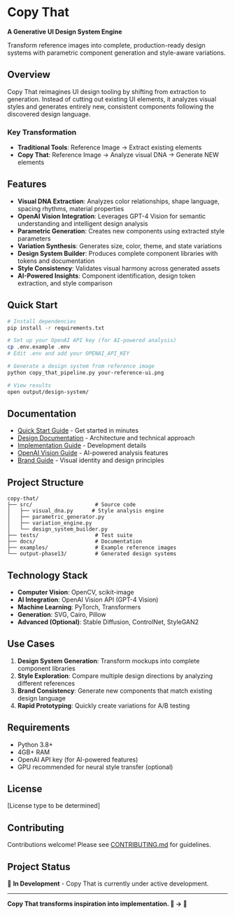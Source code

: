 # Copy That

**A Generative UI Design System Engine**

Transform reference images into complete, production-ready design systems with parametric component generation and style-aware variations.

## Overview

Copy That reimagines UI design tooling by shifting from extraction to generation. Instead of cutting out existing UI elements, it analyzes visual styles and generates entirely new, consistent components following the discovered design language.

### Key Transformation

- **Traditional Tools**: Reference Image → Extract existing elements
- **Copy That**: Reference Image → Analyze visual DNA → Generate NEW elements

## Features

- **Visual DNA Extraction**: Analyzes color relationships, shape language, spacing rhythms, material properties
- **OpenAI Vision Integration**: Leverages GPT-4 Vision for semantic understanding and intelligent design analysis
- **Parametric Generation**: Creates new components using extracted style parameters
- **Variation Synthesis**: Generates size, color, theme, and state variations
- **Design System Builder**: Produces complete component libraries with tokens and documentation
- **Style Consistency**: Validates visual harmony across generated assets
- **AI-Powered Insights**: Component identification, design token extraction, and style comparison

## Quick Start

```bash
# Install dependencies
pip install -r requirements.txt

# Set up your OpenAI API key (for AI-powered analysis)
cp .env.example .env
# Edit .env and add your OPENAI_API_KEY

# Generate a design system from reference image
python copy_that_pipeline.py your-reference-ui.png

# View results
open output/design-system/
```

## Documentation

- [Quick Start Guide](docs/QUICK_START.md) - Get started in minutes
- [Design Documentation](docs/DESIGN.md) - Architecture and technical approach
- [Implementation Guide](docs/IMPLEMENTATION.md) - Development details
- [OpenAI Vision Guide](docs/OPENAI_VISION.md) - AI-powered analysis features
- [Brand Guide](BRAND_GUIDE.md) - Visual identity and design principles

## Project Structure

```
copy-that/
├── src/                    # Source code
│   ├── visual_dna.py      # Style analysis engine
│   ├── parametric_generator.py
│   ├── variation_engine.py
│   └── design_system_builder.py
├── tests/                  # Test suite
├── docs/                   # Documentation
├── examples/               # Example reference images
└── output-phase13/         # Generated design systems
```

## Technology Stack

- **Computer Vision**: OpenCV, scikit-image
- **AI Integration**: OpenAI Vision API (GPT-4 Vision)
- **Machine Learning**: PyTorch, Transformers
- **Generation**: SVG, Cairo, Pillow
- **Advanced (Optional)**: Stable Diffusion, ControlNet, StyleGAN2

## Use Cases

1. **Design System Generation**: Transform mockups into complete component libraries
2. **Style Exploration**: Compare multiple design directions by analyzing different references
3. **Brand Consistency**: Generate new components that match existing design language
4. **Rapid Prototyping**: Quickly create variations for A/B testing

## Requirements

- Python 3.8+
- 4GB+ RAM
- OpenAI API key (for AI-powered features)
- GPU recommended for neural style transfer (optional)

## License

[License type to be determined]

## Contributing

Contributions welcome! Please see [CONTRIBUTING.md](CONTRIBUTING.md) for guidelines.

## Project Status

🚧 **In Development** - Copy That is currently under active development.

---

**Copy That transforms inspiration into implementation. 🎨 → 🚀**
